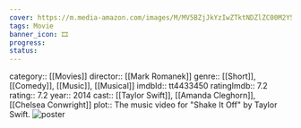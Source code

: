 ```yaml
---
cover: https://m.media-amazon.com/images/M/MV5BZjJkYzIwZTktNDZlZC00M2Y5LWJjN2EtMGZjYzBiZjBkNzgyXkEyXkFqcGdeQXVyNTQ5MTQ2MTI@._V1_SX300.jpg
tags: Movie 
banner_icon: 🎞
progress:
status: 
---
```

category:: [[Movies]]
director:: [[Mark Romanek]]
genre:: [[Short]], [[Comedy]], [[Music]], [[Musical]]
imdbId:: tt4433450
ratingImdb:: 7.2
rating:: 7.2
year:: 2014
cast:: [[Taylor Swift]], [[Amanda Cleghorn]], [[Chelsea Conwright]]
plot:: The music video for "Shake It Off" by Taylor Swift.
![poster](https://m.media-amazon.com/images/M/MV5BZjJkYzIwZTktNDZlZC00M2Y5LWJjN2EtMGZjYzBiZjBkNzgyXkEyXkFqcGdeQXVyNTQ5MTQ2MTI@._V1_SX300.jpg)


